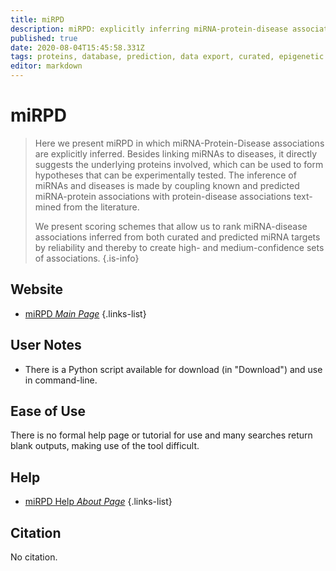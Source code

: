 ```yaml
---
title: miRPD
description: miRPD: explicitly inferring miRNA-protein-disease associations 
published: true
date: 2020-08-04T15:45:58.331Z
tags: proteins, database, prediction, data export, curated, epigenetic
editor: markdown
---
```


# miRPD

> Here we present miRPD in which miRNA-Protein-Disease associations are explicitly inferred. Besides linking miRNAs to diseases, it directly suggests the underlying proteins involved, which can be used to form hypotheses that can be experimentally tested. The inference of miRNAs and diseases is made by coupling known and predicted miRNA-protein associations with protein-disease associations text-mined from the literature. 
> 
> We present scoring schemes that allow us to rank miRNA-disease associations inferred from both curated and predicted miRNA targets by reliability and thereby to create high- and medium-confidence sets of associations.
{.is-info}

 

## Website 

- [miRPD *Main Page*](http://mirpd.jensenlab.org/HTML/miRPD)
{.links-list}

## User Notes

- There is a Python script available for download (in "Download") and use in command-line. 
 
## Ease of Use

There is no formal help page or tutorial for use and many searches return blank outputs, making use of the tool difficult. 

## Help

- [miRPD Help *About Page*](http://mirpd.jensenlab.org/HTML/miRPD?page=about)
{.links-list}

## Citation

No citation. 